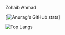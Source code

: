 Zohaib Ahmad 




[![Anurag's GitHub stats](https://github-readme-stats.vercel.app/api?username=Kingjo1287&hide=prs,issues&show_icons=true&theme=dracula)]



![Top Langs](https://github-readme-stats.vercel.app/api/top-langs/?username=Kingjo1287&hide_progress=true)
